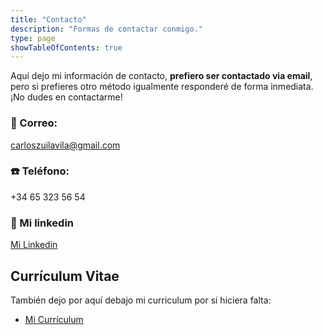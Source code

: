 ```yaml
---
title: "Contacto"
description: "Formas de contactar conmigo."
type: page
showTableOfContents: true
---
```


Aquí dejo mi información de contacto, **prefiero ser contactado via email**, pero si prefieres otro método igualmente responderé de forma inmediata. ¡No dudes en contactarme!

### :email: Correo: 

  carloszuilavila@gmail.com 

### :phone: Teléfono: 

  +34 65 323 56 54

### :link: Mi linkedin

  [Mi Linkedin](https://www.linkedin.com/in/carlos-zuil-avila/)

## Currículum Vitae

  También dejo por aquí debajo mi curriculum por si hiciera falta:

- [Mi Currículum](/curriculum_carlos_zuil_avila.pdf)